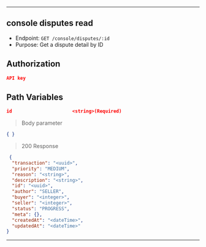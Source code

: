 
----------------------------------------------------------------------------------
## console disputes read
* Endpoint: `GET /console/disputes/:id`
* Purpose: Get a dispute detail by ID

## Authorization
```json
API key
```

## Path Variables
```json
id                      <string>(Required)
```

> Body parameter

```json
{ }
```
> 200 Response

```json
 {
  "transaction": "<uuid>",
  "priority": "MEDIUM",
  "reason": "<string>",
  "description": "<string>",
  "id": "<uuid>",
  "author": "SELLER",
  "buyer": "<integer>",
  "seller": "<integer>",
  "status": "PROGRESS",
  "meta": {},
  "createdAt": "<dateTime>",
  "updatedAt": "<dateTime>"
}
```
----------------------------------------------------------------------------------